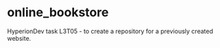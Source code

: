 # online_bookstore
HyperionDev task L3T05 -  to create a repository for a previously created website.
